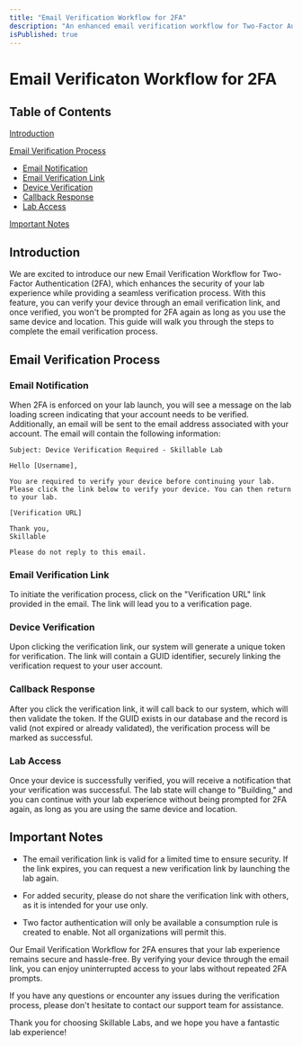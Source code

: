 ```yaml
---
title: "Email Verification Workflow for 2FA"
description: "An enhanced email verification workflow for Two-Factor Authentication (2FA) on our platform."
isPublished: true
---
```


# Email Verificaton Workflow for 2FA

## Table of Contents

[Introduction](#introduction)

[Email Verification Process](#email-verification-process)

*   [Email Notification](#email-notification)
*   [Email Verification Link](#email-verification-link)
*   [Device Verification](#device-verification)
*   [Callback Response](#callback-response)
*   [Lab Access](#lab-access)

[Important Notes](#important-notes)

## Introduction

We are excited to introduce our new Email Verification Workflow for Two-Factor Authentication (2FA), which enhances the security of your lab experience while providing a seamless verification process. With this feature, you can verify your device through an email verification link, and once verified, you won't be prompted for 2FA again as long as you use the same device and location. This guide will walk you through the steps to complete the email verification process.

## Email Verification Process

### Email Notification

When 2FA is enforced on your lab launch, you will see a message on the lab loading screen indicating that your account needs to be verified. Additionally, an email will be sent to the email address associated with your account. The email will contain the following information:

    Subject: Device Verification Required - Skillable Lab

    Hello [Username],

    You are required to verify your device before continuing your lab. Please click the link below to verify your device. You can then return to your lab.

    [Verification URL]

    Thank you,
    Skillable

    Please do not reply to this email.

### Email Verification Link

To initiate the verification process, click on the "Verification URL" link provided in the email. The link will lead you to a verification page.

### Device Verification

Upon clicking the verification link, our system will generate a unique token for verification. The link will contain a GUID identifier, securely linking the verification request to your user account.

### Callback Response

After you click the verification link, it will call back to our system, which will then validate the token. If the GUID exists in our database and the record is valid (not expired or already validated), the verification process will be marked as successful.

### Lab Access

Once your device is successfully verified, you will receive a notification that your verification was successful. The lab state will change to "Building," and you can continue with your lab experience without being prompted for 2FA again, as long as you are using the same device and location.

## Important Notes

* The email verification link is valid for a limited time to ensure security. If the link expires, you can request a new verification link by launching the lab again.
* For added security, please do not share the verification link with others, as it is intended for your use only.

* Two factor authentication will only be available a consumption rule is created to enable. Not all organizations will permit this.


Our Email Verification Workflow for 2FA ensures that your lab experience remains secure and hassle-free. By verifying your device through the email link, you can enjoy uninterrupted access to your labs without repeated 2FA prompts.

If you have any questions or encounter any issues during the verification process, please don't hesitate to contact our support team for assistance.

Thank you for choosing Skillable Labs, and we hope you have a fantastic lab experience!